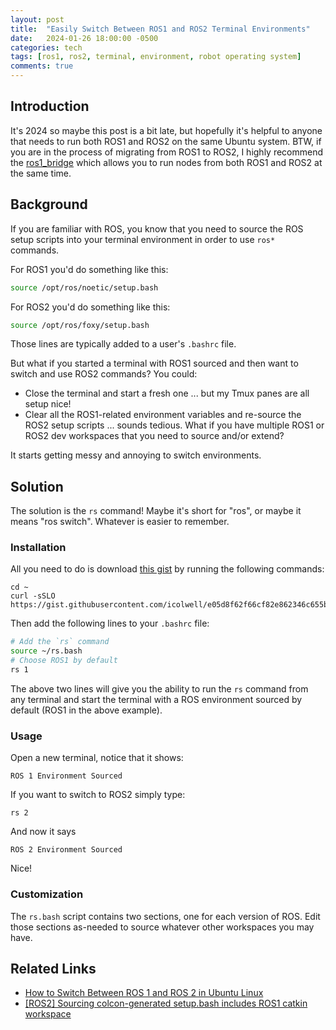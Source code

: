```yaml
---
layout: post
title:  "Easily Switch Between ROS1 and ROS2 Terminal Environments"
date:   2024-01-26 18:00:00 -0500
categories: tech
tags: [ros1, ros2, terminal, environment, robot operating system]
comments: true
---
```


## Introduction

It's 2024 so maybe this post is a bit late, but hopefully it's helpful to anyone that needs to run both ROS1 and ROS2 on the same Ubuntu system.
BTW, if you are in the process of migrating from ROS1 to ROS2, I highly recommend the [ros1_bridge](https://index.ros.org/p/ros1_bridge/) which allows you to run nodes from both ROS1 and ROS2 at the same time.

## Background

If you are familiar with ROS, you know that you need to source the ROS setup scripts into your terminal environment in order to use `ros*` commands.

For ROS1 you'd do something like this:
```bash
source /opt/ros/noetic/setup.bash
```
For ROS2 you'd do something like this:
```bash
source /opt/ros/foxy/setup.bash
```

Those lines are typically added to a user's `.bashrc` file.

But what if you started a terminal with ROS1 sourced and then want to switch and use ROS2 commands?
You could:
- Close the terminal and start a fresh one ... but my Tmux panes are all setup nice!
- Clear all the ROS1-related environment variables and re-source the ROS2 setup scripts ... sounds tedious. What if you have multiple ROS1 or ROS2 dev workspaces that you need to source and/or extend?

It starts getting messy and annoying to switch environments.

## Solution

The solution is the `rs` command! 
Maybe it's short for "ros", or maybe it means "ros switch". 
Whatever is easier to remember.

### Installation

All you need to do is download [this gist](https://gist.github.com/icolwell/e05d8f62f66cf82e862346c655b55a98) by running the following commands:

```
cd ~
curl -sSLO https://gist.githubusercontent.com/icolwell/e05d8f62f66cf82e862346c655b55a98/raw/edaf6c2e391c6b92eaa05acc81e080c7bb1f3fa4/rs.bash
```

Then add the following lines to your `.bashrc` file:

```bash
# Add the `rs` command
source ~/rs.bash
# Choose ROS1 by default
rs 1
```

The above two lines will give you the ability to run the `rs` command from any terminal and start the terminal with a ROS environment sourced by default (ROS1 in the above example).

### Usage

Open a new terminal, notice that it shows:
```
ROS 1 Environment Sourced
```

If you want to switch to ROS2 simply type:
```
rs 2
```

And now it says 
```
ROS 2 Environment Sourced
```

Nice!


### Customization

The `rs.bash` script contains two sections, one for each version of ROS. 
Edit those sections as-needed to source whatever other workspaces you may have.


## Related Links

- [How to Switch Between ROS 1 and ROS 2 in Ubuntu Linux](https://automaticaddison.com/how-to-switch-between-ros-1-and-ros-2-in-ubuntu-linux/)
- [\[ROS2\] Sourcing colcon-generated setup.bash includes ROS1 catkin workspace](https://answers.ros.org/question/355967/ros2-sourcing-colcon-generated-setupbash-includes-ros1-catkin-workspace/)

